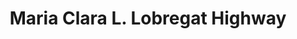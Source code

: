 ---
title: "Maria Clara L. Lobregat Highway"
url: /zamboanga-city/maria-clara-l-lobregat-highway/
shop: Dorfladen
---